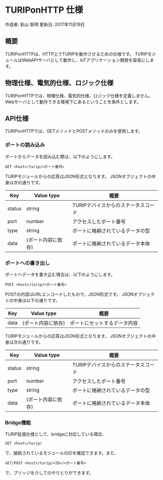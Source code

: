 # TURIPonHTTP 仕様

作成者: 影山 智明
更新日: 2017年11月19日

## 概要

TURIPonHTTPは、HTTP上でTURIPを動作させるための仕様です。
TURIPモジュールはWebAPIサーバとして動作し、IoTアプリケーション開発を容易にします。

## 物理仕様、電気的仕様、ロジック仕様

TURIPonHTTPでは、物理仕様、電気的仕様、ロジック仕様を定義しません。
Webサーバとして動作できる環境下にあるということを条件とします。

## API仕様

TURIPonHTTPでは、GETメソッドとPOSTメソッドのみを使用します。

### ポートの読み込み

ポートからデータを読み込む際は、以下のようにします。

`GET <host>/turip/<ポート番号>`

TURIPモジュールからの応答はJSON形式となります。
JSONオブジェクトの中身は次の通りです。

Key    | Value type         | 概要
-------|--------------------|------------------------------------
status | string             | TURIPデバイスからのステータスコード
port   | number             | アクセスしたポート番号
type   | string             | ポートに格納されているデータの型
data   | (ポート内容に依存)     | ポートに格納されているデータ本体

### ポートへの書き出し

ポートへデータを書き込む場合は、以下のようにします。

`POST <host>/turip/<ポート番号>`

POSTの内容はURLエンコードしたもので、JSON形式です。
JSONオブジェクトの中身は以下の通りです。

Key  | Value type         | 概要
-----|--------------------|-----------------------------
data | (ポート内容に依存)     | ポートにセットするデータ内容

TURIPモジュールからの応答はJSON形式となります。
JSONオブジェクトの中身は次の通りです。

Key    | Value type         | 概要
-------|--------------------|------------------------------------
status | string             | TURIPデバイスからのステータスコード
port   | number             | アクセスしたポート番号
type   | string             | ポートに格納されているデータの型
data   | (ポート内容に依存)     | ポートに格納されているデータ本体

### Bridge機能

TURIP拡張仕様として、bridgeに対応している場合、

`GET <host>/turip/`

で、接続されているモジュールのIDを確認できます。また、

`GET/POST <host>/turip/<ID>/<ポート番号>`

で、ブリッジを介してのやりとりができます。
